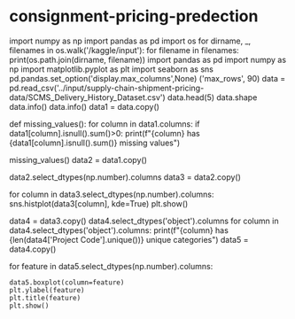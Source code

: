 # consignment-pricing-predection
import numpy as np
import pandas as pd
import os
for dirname, _, filenames in os.walk('/kaggle/input'):
    for filename in filenames:
        print(os.path.join(dirname, filename))
        import pandas as pd
import numpy as np
import matplotlib.pyplot as plt
import seaborn as sns
pd.pandas.set_option('display.max_columns',None) 
('max_rows', 90)
        data = pd.read_csv('../input/supply-chain-shipment-pricing-data/SCMS_Delivery_History_Dataset.csv')
data.head(5)
data.shape
data.info()
data.info()
data1 = data.copy()

def missing_values():
    for column in data1.columns:
        if data1[column].isnull().sum()>0:
            print(f"{column} has {data1[column].isnull().sum()} missing values")

            
missing_values()
data2 = data1.copy()

data2.select_dtypes(np.number).columns
data3 = data2.copy()

for column in data3.select_dtypes(np.number).columns:
    sns.histplot(data3[column], kde=True)
    plt.show()
   
   data4 = data3.copy()
data4.select_dtypes('object').columns
for column in data4.select_dtypes('object').columns:
    print(f"{column} has {len(data4['Project Code'].unique())} unique categories")
    data5 = data4.copy()


for feature in data5.select_dtypes(np.number).columns:
    
    data5.boxplot(column=feature)
    plt.ylabel(feature)
    plt.title(feature)
    plt.show()
